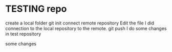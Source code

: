 # TESTING repo

create a local folder
git init
connect remote repository
Edit the file
I did connection to the local repository to the remote.
git push
I do some changes in test repository

some changes
